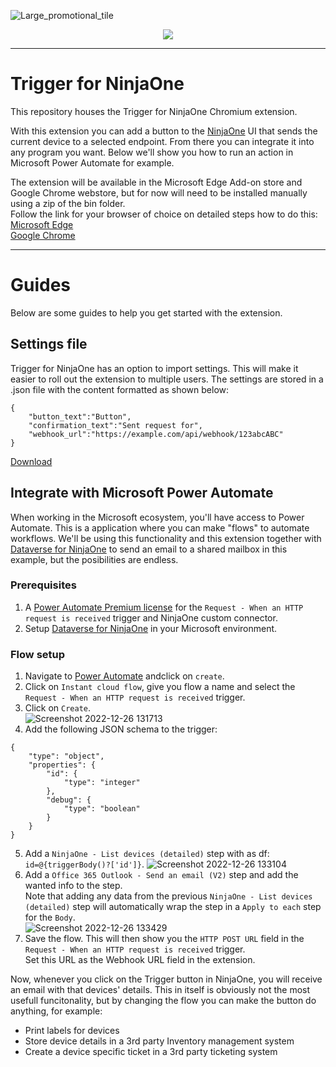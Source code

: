 ![Large_promotional_tile](https://user-images.githubusercontent.com/47614276/209482608-55a4c24e-88a6-4f10-979c-bd6a42500c89.png)
<p align="center">
  <a href="https://www.paypal.com/donate/?hosted_button_id=PLM7Q4RRJK48N" target="_blank">
    <img src="https://img.shields.io/badge/Donate-PayPal-green.svg"/>
  </a>
</p>

---

# Trigger for NinjaOne
This repository houses the Trigger for NinjaOne Chromium extension.

With this extension you can add a button to the [NinjaOne](https://www.ninjaone.com/) UI that sends the current device to a selected endpoint.
From there you can integrate it into any program you want.
Below we'll show you how to run an action in Microsoft Power Automate for example.

The extension will be available in the Microsoft Edge Add-on store and Google Chrome webstore, but for now will need to be installed manually using a zip of the bin folder.<br>
Follow the link for your browser of choice on detailed steps how to do this:<br>
[Microsoft Edge](https://learn.microsoft.com/en-us/microsoft-edge/extensions-chromium/getting-started/extension-sideloading)<br>
[Google Chrome](https://developer.chrome.com/docs/extensions/mv3/getstarted/development-basics/#load-unpacked)

---
# Guides
Below are some guides to help you get started with the extension.

## Settings file
Trigger for NinjaOne has an option to import settings. This will make it easier to roll out the extension to multiple users.
The settings are stored in a .json file with the content formatted as shown below:
```
{
    "button_text":"Button",
    "confirmation_text":"Sent request for",
    "webhook_url":"https://example.com/api/webhook/123abcABC"
}
```
[Download](https://raw.githubusercontent.com/Vertco/TriggerForNinjaOne/main/settings.json)

## Integrate with Microsoft Power Automate
When working in the Microsoft ecosystem, you'll have access to Power Automate. This is a application where you can make "flows" to automate workflows.
We'll be using this functionality and this extension together with [Dataverse for NinjaOne](https://github.com/Vertco/DataverseForNinjaOne) to send an email to a shared mailbox in this example, but the posibilities are endless.

### Prerequisites
1. A [Power Automate Premium license](https://powerautomate.microsoft.com/pricing/) for the `Request - When an HTTP request is received` trigger and NinjaOne custom connector.
2. Setup [Dataverse for NinjaOne](https://github.com/Vertco/DataverseForNinjaOne#client-app-setup) in your Microsoft environment.

### Flow setup
1. Navigate to [Power Automate](https://make.powerautomate.com/) andclick on `create`.
2. Click on `Instant cloud flow`, give you flow a name and select the `Request - When an HTTP request is received` trigger.
3. Click on `Create`.<br>
![Screenshot 2022-12-26 131713](https://user-images.githubusercontent.com/47614276/209548156-9ddd0a3c-c6d4-40ba-9471-66e7fdc851db.png)
4. Add the following JSON schema to the trigger:
```
{
    "type": "object",
    "properties": {
        "id": {
            "type": "integer"
        },
        "debug": {
            "type": "boolean"
        }
    }
}
```
5. Add a `NinjaOne - List devices (detailed)` step with as df: `id=@{triggerBody()?['id']}`.
![Screenshot 2022-12-26 133104](https://user-images.githubusercontent.com/47614276/209549453-9c940586-006c-4c04-965e-81170cab22a8.png)
6. Add a `Office 365 Outlook - Send an email (V2)` step and add the wanted info to the step.<br>
Note that adding any data from the previous `NinjaOne - List devices (detailed)` step will automatically wrap the step in a `Apply to each` step for the `Body`.<br>
![Screenshot 2022-12-26 133429](https://user-images.githubusercontent.com/47614276/209549980-d0cd4f02-8204-4bc0-8bfd-b9863b1b8fbf.png)
7. Save the flow. This will then show you the `HTTP POST URL` field in the `Request - When an HTTP request is received` trigger.<br>
Set this URL as the Webhook URL field in the extension.

Now, whenever you click on the Trigger button in NinjaOne, you will receive an email with that devices' details.
This in itself is obviously not the most usefull funcitonality, but by changing the flow you can make the button do anything, for example:
- Print labels for devices
- Store device details in a 3rd party Inventory management system
- Create a device specific ticket in a 3rd party ticketing system
